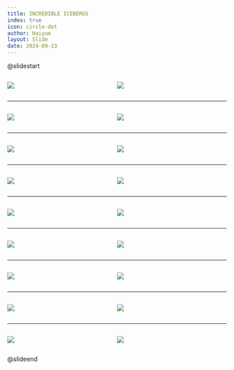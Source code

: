 ```yaml
---
title: INCREDIBLE ICEBERGS
index: true
icon: circle-dot
author: Haiyue
layout: Slide
date: 2024-09-23
---
```

 
@slidestart

<div style="display:flex">
<div style="flex:1">

![](/reading/english/Level-S/INCREDIBLE%20ICEBERGS/001.webp)
</div>
<div style="flex:1">

![](/reading/english/Level-S/INCREDIBLE%20ICEBERGS/002.webp)
</div>
</div>

---

<div style="display:flex">
<div style="flex:1">

![](/reading/english/Level-S/INCREDIBLE%20ICEBERGS/003.webp)
</div>
<div style="flex:1">

![](/reading/english/Level-S/INCREDIBLE%20ICEBERGS/004.webp)
</div>
</div>

---

<div style="display:flex">
<div style="flex:1">

![](/reading/english/Level-S/INCREDIBLE%20ICEBERGS/005.webp)
</div>
<div style="flex:1">

![](/reading/english/Level-S/INCREDIBLE%20ICEBERGS/006.webp)
</div>
</div>

---

<div style="display:flex">
<div style="flex:1">

![](/reading/english/Level-S/INCREDIBLE%20ICEBERGS/007.webp)
</div>
<div style="flex:1">

![](/reading/english/Level-S/INCREDIBLE%20ICEBERGS/008.webp)
</div>
</div>

---

<div style="display:flex">
<div style="flex:1">

![](/reading/english/Level-S/INCREDIBLE%20ICEBERGS/009.webp)
</div>
<div style="flex:1">

![](/reading/english/Level-S/INCREDIBLE%20ICEBERGS/010.webp)
</div>
</div>

---

<div style="display:flex">
<div style="flex:1">

![](/reading/english/Level-S/INCREDIBLE%20ICEBERGS/011.webp)
</div>
<div style="flex:1">

![](/reading/english/Level-S/INCREDIBLE%20ICEBERGS/012.webp)
</div>
</div>

---

<div style="display:flex">
<div style="flex:1">

![](/reading/english/Level-S/INCREDIBLE%20ICEBERGS/013.webp)
</div>
<div style="flex:1">

![](/reading/english/Level-S/INCREDIBLE%20ICEBERGS/014.webp)
</div>
</div>

---

<div style="display:flex">
<div style="flex:1">

![](/reading/english/Level-S/INCREDIBLE%20ICEBERGS/015.webp)
</div>
<div style="flex:1">

![](/reading/english/Level-S/INCREDIBLE%20ICEBERGS/016.webp)
</div>
</div>

---

<div style="display:flex">
<div style="flex:1">

![](/reading/english/Level-S/INCREDIBLE%20ICEBERGS/017.webp)
</div>
<div style="flex:1">

![](/reading/english/Level-S/INCREDIBLE%20ICEBERGS/018.webp)
</div>
</div>

@slideend